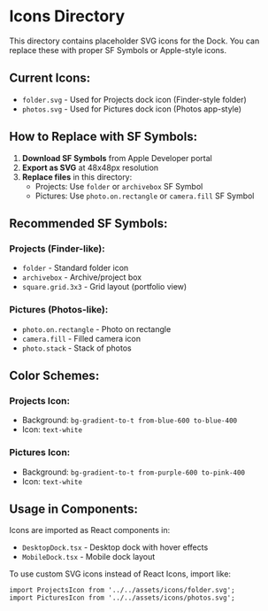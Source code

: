 # Icons Directory

This directory contains placeholder SVG icons for the Dock. You can replace these with proper SF Symbols or Apple-style icons.

## Current Icons:

- `folder.svg` - Used for Projects dock icon (Finder-style folder)
- `photos.svg` - Used for Pictures dock icon (Photos app-style)

## How to Replace with SF Symbols:

1. **Download SF Symbols** from Apple Developer portal
2. **Export as SVG** at 48x48px resolution
3. **Replace files** in this directory:
   - Projects: Use `folder` or `archivebox` SF Symbol
   - Pictures: Use `photo.on.rectangle` or `camera.fill` SF Symbol

## Recommended SF Symbols:

### Projects (Finder-like):
- `folder` - Standard folder icon
- `archivebox` - Archive/project box
- `square.grid.3x3` - Grid layout (portfolio view)

### Pictures (Photos-like):
- `photo.on.rectangle` - Photo on rectangle
- `camera.fill` - Filled camera icon
- `photo.stack` - Stack of photos

## Color Schemes:

### Projects Icon:
- Background: `bg-gradient-to-t from-blue-600 to-blue-400`
- Icon: `text-white`

### Pictures Icon:
- Background: `bg-gradient-to-t from-purple-600 to-pink-400`
- Icon: `text-white`

## Usage in Components:

Icons are imported as React components in:
- `DesktopDock.tsx` - Desktop dock with hover effects
- `MobileDock.tsx` - Mobile dock layout

To use custom SVG icons instead of React Icons, import like:
```tsx
import ProjectsIcon from '../../assets/icons/folder.svg';
import PicturesIcon from '../../assets/icons/photos.svg';
```